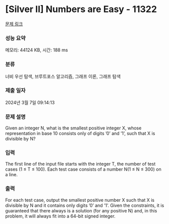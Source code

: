 # [Silver II] Numbers are Easy - 11322 

[문제 링크](https://www.acmicpc.net/problem/11322) 

### 성능 요약

메모리: 44124 KB, 시간: 188 ms

### 분류

너비 우선 탐색, 브루트포스 알고리즘, 그래프 이론, 그래프 탐색

### 제출 일자

2024년 3월 7일 09:14:13

### 문제 설명

<p>Given an integer N, what is the smallest positive integer X, whose representation in base 10 consists only of digits ’0’ and ’1’, such that X is divisible by N?</p>

### 입력 

 <p>The first line of the input file starts with the integer T, the number of test cases (1 ≤ T ≤ 100). Each test case consists of a number N(1 ≤ N ≤ 300) on a line.</p>

### 출력 

 <p>For each test case, output the smallest positive number X such that X is divisible by N and it contains only digits ’0’ and ’1’. Given the constraints, it is guaranteed that there always is a solution (for any positive N) and, in this problem, it will always fit into a 64-bit signed integer.</p>

